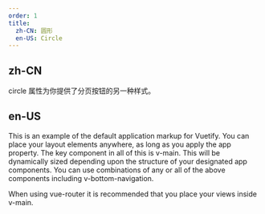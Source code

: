 ```yaml
---
order: 1
title:
  zh-CN: 圆形
  en-US: Circle
---
```


## zh-CN

circle 属性为你提供了分页按钮的另一种样式。

## en-US

This is an example of the default application markup for Vuetify. You can place your layout elements anywhere, as long as you apply the app property. The key component in all of this is v-main. This will be dynamically sized depending upon the structure of your designated app components. You can use combinations of any or all of the above components including v-bottom-navigation.

When using vue-router it is recommended that you place your views inside v-main.
